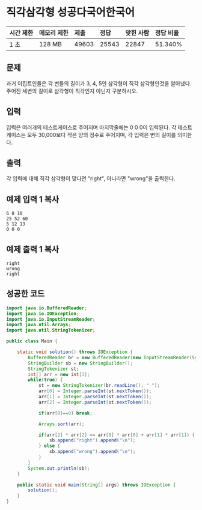 # 직각삼각형 성공다국어한국어  

| 시간 제한 | 메모리 제한 | 제출  | 정답  | 맞힌 사람 | 정답 비율 |
| :-------- | :---------- | :---- | :---- | :-------- | :-------- |
| 1 초      | 128 MB      | 49603 | 25543 | 22847     | 51.340%   |

## 문제

과거 이집트인들은 각 변들의 길이가 3, 4, 5인 삼각형이 직각 삼각형인것을 알아냈다. 주어진 세변의 길이로 삼각형이 직각인지 아닌지 구분하시오.

## 입력

입력은 여러개의 테스트케이스로 주어지며 마지막줄에는 0 0 0이 입력된다. 각 테스트케이스는 모두 30,000보다 작은 양의 정수로 주어지며, 각 입력은 변의 길이를 의미한다.

## 출력

각 입력에 대해 직각 삼각형이 맞다면 "right", 아니라면 "wrong"을 출력한다.

## 예제 입력 1 복사

```
6 8 10
25 52 60
5 12 13
0 0 0
```

## 예제 출력 1 복사

```
right
wrong
right
```



## 성공한 코드

~~~java
import java.io.BufferedReader;
import java.io.IOException;
import java.io.InputStreamReader;
import java.util.Arrays;
import java.util.StringTokenizer;

public class Main {

    static void solution() throws IOException {
        BufferedReader br = new BufferedReader(new InputStreamReader(System.in));
        StringBuilder sb = new StringBuilder();
        StringTokenizer st;
        int[] arr = new int[3];
        while(true) {
            st = new StringTokenizer(br.readLine(), " ");
            arr[0] = Integer.parseInt(st.nextToken());
            arr[1] = Integer.parseInt(st.nextToken());
            arr[2] = Integer.parseInt(st.nextToken());

            if(arr[0]==0) break;

            Arrays.sort(arr);

            if(arr[2] * arr[2] == arr[0] * arr[0] + arr[1] * arr[1]) {
                sb.append("right").append("\n");
            } else {
                sb.append("wrong").append("\n");
            }
        }
        System.out.println(sb);
    }

    public static void main(String[] args) throws IOException {
        solution();
    }
}
~~~

